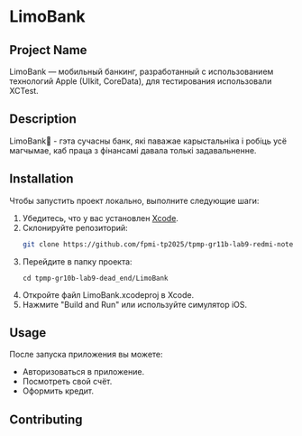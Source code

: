 # LimoBank

## Project Name  
LimoBank — мобильный банкинг, разработанный с использованием технологий Apple (UIkit, CoreData), для тестирования использовали XCTest.

## Description  
LimoBank🍋 - гэта сучасны банк, які паважае карыстальніка і робіць усё магчымае, каб праца з фінансамі давала толькі задавальненне.

## Installation  
Чтобы запустить проект локально, выполните следующие шаги:
1. Убедитесь, что у вас установлен [Xcode](https://developer.apple.com/xcode/).
2. Склонируйте репозиторий:
   ```bash
   git clone https://github.com/fpmi-tp2025/tpmp-gr11b-lab9-redmi-note-10.git
   ```
3. Перейдите в папку проекта:
   ```
   cd tpmp-gr10b-lab9-dead_end/LimoBank
   ```
4. Откройте файл LimoBank.xcodeproj в Xcode.
5. Нажмите "Build and Run" или используйте симулятор iOS.

## Usage  
После запуска приложения вы можете:
- Авторизоваться в приложение.
- Посмотреть свой счёт.
- Оформить кредит.

## Contributing  

